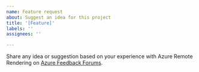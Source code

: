 ```yaml
---
name: Feature request
about: Suggest an idea for this project
title: '[Feature]'
labels: ''
assignees: ''

---
```


Share any idea or suggestion based on your experience with Azure Remote Rendering on [Azure Feedback Forums](https://feedback.azure.com/forums/928696-azure-remote-rendering).
